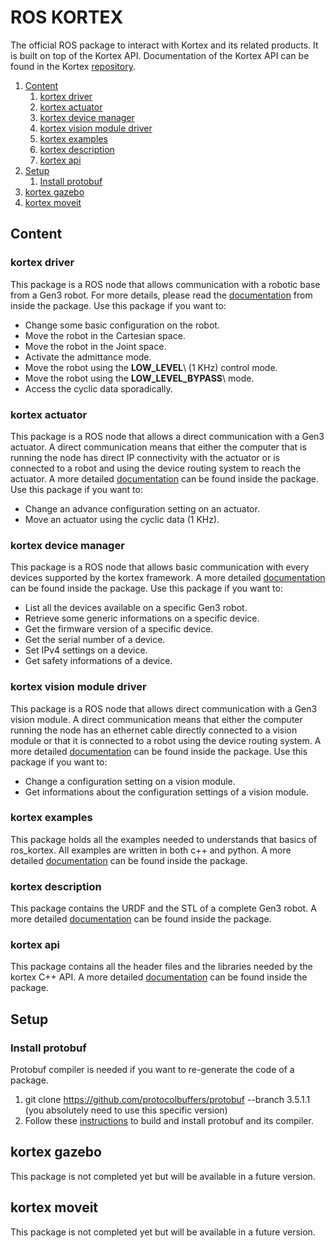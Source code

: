 # ROS KORTEX
The official ROS package to interact with Kortex and its related products. It is built on top of the Kortex API. Documentation of the Kortex API can be found in the Kortex [repository](https://github.com/Kinovarobotics/kortex).


<!-- MarkdownTOC -->

1. [Content](#content)
    1. [kortex driver](#kortex-driver)
    1. [kortex actuator](#kortex-actuator)
    1. [kortex device manager](#kortex-device-manager)
    1. [kortex vision module driver](#kortex-vision-module-driver)
    1. [kortex examples](#kortex-examples)
    1. [kortex description](#kortex-description)
    1. [kortex api](#kortex-api)
1. [Setup](#setup)
    1. [Install protobuf](#install-protobuf)
1. [kortex gazebo](#kortex-gazebo)
1. [kortex moveit](#kortex-moveit)

<!-- /MarkdownTOC -->

<a id="content"></a>
## Content
<a id="kortex-driver"></a>
### kortex driver
This package is a ROS node that allows communication with a robotic base from a Gen3 robot. For more details, please read the [documentation](kortex_driver/readme.md) from inside the package. Use this package if you want to:

* Change some basic configuration on the robot.
* Move the robot in the Cartesian space.
* Move the robot in the Joint space.
* Activate the admittance mode.
* Move the robot using the **LOW\_LEVEL**\ (1 KHz\) control mode.
* Move the robot using the **LOW\_LEVEL\_BYPASS**\ mode.
* Access the cyclic data sporadically.

<a id="kortex-actuator"></a>
### kortex actuator
This package is a ROS node that allows a direct communication with a Gen3 actuator. A direct communication means that either the computer that is running the node has direct IP connectivity with the actuator or is connected to a robot and using the device routing system to reach the actuator. A more detailed [documentation](kortex_actuator_driver/readme.md) can be found inside the package. Use this package if you want to:

* Change an advance configuration setting on an actuator.
* Move an actuator using the cyclic data (1 KHz).

<a id="kortex-device-manager"></a>
### kortex device manager
This package is a ROS node that allows basic communication with every devices supported by the kortex framework. A more detailed [documentation](kortex_device_manager/readme.md) can be found inside the package. Use this package if you want to:

* List all the devices available on a specific Gen3 robot.
* Retrieve some generic informations on a specific device.
* Get the firmware version of a specific device.
* Get the serial number of a device.
* Set IPv4 settings on a device.
* Get safety informations of a device.

<a id="kortex-vision-module-driver"></a>
### kortex vision module driver
This package is a ROS node that allows direct communication with a Gen3 vision module. A direct communication means that either the computer running the node has an ethernet cable directly connected to a vision module or that it is connected to a robot using the device routing system. A more detailed [documentation](kortex_vision_config_driver/readme.md) can be found inside the package. Use this package if you want to:

* Change a configuration setting on a vision module.
* Get informations about the configuration settings of a vision module.

<a id="kortex-examples"></a>
### kortex examples
This package holds all the examples needed to understands that basics of ros_kortex. All examples are written in both c++ and python. A more detailed [documentation](kortex_examples/readme.md) can be found inside the package.

<a id="kortex-description"></a>
### kortex description
This package contains the URDF and the STL of a complete Gen3 robot. A more detailed [documentation](kortex_description/readme.md) can be found inside the package.

<a id="kortex-api"></a>
### kortex api
This package contains all the header files and the libraries needed by the kortex C++ API. A more detailed [documentation](kortex_api/readme.md) can be found inside the package.

<a id="setup"></a>
## Setup
<a id="install-protobuf"></a>
### Install protobuf
Protobuf compiler is needed if you want to re-generate the code of a package.

1. git clone https://github.com/protocolbuffers/protobuf --branch 3.5.1.1   (you absolutely need to use this specific version)
2. Follow these [instructions](https://github.com/protocolbuffers/protobuf/blob/master/src/README.md) to build and install protobuf and its compiler. 

<a id="kortex-gazebo"></a>
## kortex gazebo
This package is not completed yet but will be available in a future version.

<a id="kortex-moveit"></a>
## kortex moveit
This package is not completed yet but will be available in a future version.
